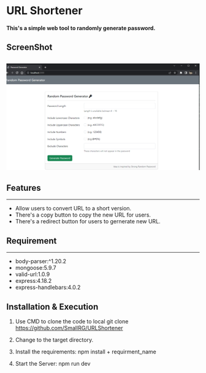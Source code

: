 # URL Shortener
#### This's a simple web tool to randomly generate password.

## ScreenShot
![app screenshot](./config/capture.PNG)
---

## Features
---
* Allow users to convert URL to a short version.
* There's a copy button to copy the new URL for users.
* There's a redirect button for users to gernerate new URL.

##  Requirement 
---
* body-parser:^1.20.2
* mongoose:5.9.7
* valid-url:1.0.9
* express:4.18.2
* express-handlebars:4.0.2

## Installation & Execution 
1. Use CMD to clone the code to local
git clone https://github.com/SmallRG/URLShortener

2. Change to the target directory.
3. Install the requirements:
npm install + requirment_name
4. Start the Server:
npm run dev